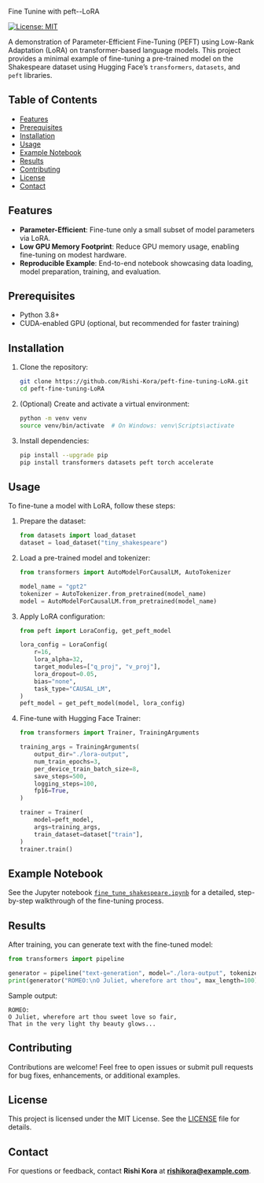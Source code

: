 Fine Tunine with peft--LoRA

[![License: MIT](https://img.shields.io/badge/License-MIT-yellow.svg)](LICENSE)

A demonstration of Parameter-Efficient Fine-Tuning (PEFT) using Low-Rank Adaptation (LoRA) on transformer-based language models. This project provides a minimal example of fine-tuning a pre-trained model on the Shakespeare dataset using Hugging Face’s `transformers`, `datasets`, and `peft` libraries.

## Table of Contents

* [Features](#features)
* [Prerequisites](#prerequisites)
* [Installation](#installation)
* [Usage](#usage)
* [Example Notebook](#example-notebook)
* [Results](#results)
* [Contributing](#contributing)
* [License](#license)
* [Contact](#contact)

## Features

* **Parameter-Efficient**: Fine-tune only a small subset of model parameters via LoRA.
* **Low GPU Memory Footprint**: Reduce GPU memory usage, enabling fine-tuning on modest hardware.
* **Reproducible Example**: End-to-end notebook showcasing data loading, model preparation, training, and evaluation.

## Prerequisites

* Python 3.8+
* CUDA-enabled GPU (optional, but recommended for faster training)

## Installation

1. Clone the repository:

   ```bash
   git clone https://github.com/Rishi-Kora/peft-fine-tuning-LoRA.git
   cd peft-fine-tuning-LoRA
   ```

2. (Optional) Create and activate a virtual environment:

   ```bash
   python -m venv venv
   source venv/bin/activate  # On Windows: venv\Scripts\activate
   ```

3. Install dependencies:

   ```bash
   pip install --upgrade pip
   pip install transformers datasets peft torch accelerate
   ```

## Usage

To fine-tune a model with LoRA, follow these steps:

1. Prepare the dataset:

   ```python
   from datasets import load_dataset
   dataset = load_dataset("tiny_shakespeare")
   ```

2. Load a pre-trained model and tokenizer:

   ```python
   from transformers import AutoModelForCausalLM, AutoTokenizer

   model_name = "gpt2"
   tokenizer = AutoTokenizer.from_pretrained(model_name)
   model = AutoModelForCausalLM.from_pretrained(model_name)
   ```

3. Apply LoRA configuration:

   ```python
   from peft import LoraConfig, get_peft_model

   lora_config = LoraConfig(
       r=16,
       lora_alpha=32,
       target_modules=["q_proj", "v_proj"],
       lora_dropout=0.05,
       bias="none",
       task_type="CAUSAL_LM",
   )
   peft_model = get_peft_model(model, lora_config)
   ```

4. Fine-tune with Hugging Face Trainer:

   ```python
   from transformers import Trainer, TrainingArguments

   training_args = TrainingArguments(
       output_dir="./lora-output",
       num_train_epochs=3,
       per_device_train_batch_size=8,
       save_steps=500,
       logging_steps=100,
       fp16=True,
   )

   trainer = Trainer(
       model=peft_model,
       args=training_args,
       train_dataset=dataset["train"],
   )
   trainer.train()
   ```

## Example Notebook

See the Jupyter notebook [`fine_tune_shakespeare.ipynb`](fine_tune_shakespeare.ipynb) for a detailed, step-by-step walkthrough of the fine-tuning process.

## Results

After training, you can generate text with the fine-tuned model:

```python
from transformers import pipeline

generator = pipeline("text-generation", model="./lora-output", tokenizer=tokenizer)
print(generator("ROMEO:\nO Juliet, wherefore art thou", max_length=100))
```

Sample output:

```
ROMEO:
O Juliet, wherefore art thou sweet love so fair,
That in the very light thy beauty glows...
```

## Contributing

Contributions are welcome! Feel free to open issues or submit pull requests for bug fixes, enhancements, or additional examples.

## License

This project is licensed under the MIT License. See the [LICENSE](LICENSE) file for details.

## Contact

For questions or feedback, contact **Rishi Kora** at **[rishikora@example.com](mailto:rishikora@example.com)**.
